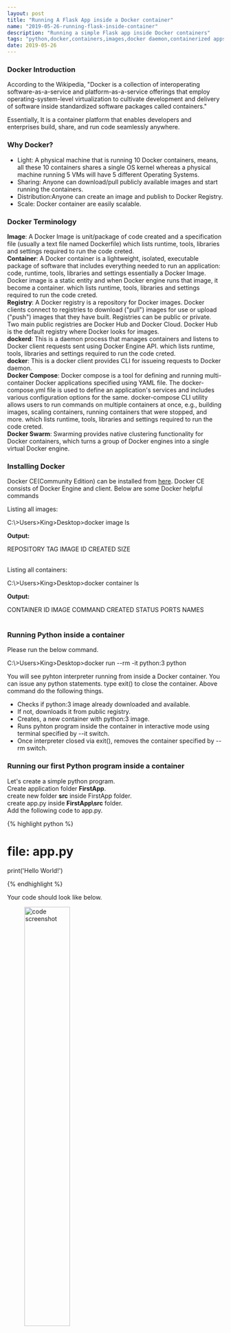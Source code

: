 ```yaml
---
layout: post
title: "Running A Flask App inside a Docker container"
name: "2019-05-26-running-flask-inside-container"
description: "Running a simple Flask app inside Docker containers"
tags: "python,docker,containers,images,docker daemon,containerized apps,code,basic,simple,code idioms,technical article,blog,post"
date: 2019-05-26
---
```


<h3><a name="section1">Docker Introduction</a></h3>
<p>According to the Wikipedia, "Docker is a collection of interoperating software-as-a-service and platform-as-a-service offerings that employ operating-system-level virtualization to cultivate development and delivery of software inside standardized software packages called containers."</p>

<p>
Essentially, It is a container platform that enables developers and enterprises build, share, and run code seamlessly anywhere.
</p>
<h3><a name="section2">Why Docker?</a></h3>
<ul>
  <li>Light: A physical machine that is running 10 Docker containers, means, all these 10 containers shares a single OS kernel whereas a physical machine running 5 VMs will have 5 different Operating Systems.</li>
  <li>Sharing: Anyone can download/pull publicly available images and start running the containers.</li>
  <li>Distribution:Anyone can create an image and publish to Docker Registry.</li>
  <li>Scale: Docker container are easily scalable.</li>
</ul>
<h3><a name="section3">Docker Terminology</a></h3>
<p>
<b>Image</b>: A Docker Image is unit/package of code created and a specification file (usually a text file named Dockerfile) which lists runtime, tools, libraries and settings required to run the code creted.
<br>
<b>Container</b>: A Docker container is a lightweight, isolated, executable package of software that includes everything needed to run an application: code, runtime, tools, libraries and settings essentially a Docker Image. Docker image is a static entity and when Docker engine runs that image, it become a container.
 which lists runtime, tools, libraries and settings required to run the code creted.
<br>
<b>Registry</b>: A Docker registry is a repository for Docker images. Docker clients connect to registries to download ("pull") images for use or upload ("push") images that they have built. Registries can be public or private. Two main public registries are Docker Hub and Docker Cloud. Docker Hub is the default registry where Docker looks for images.
<br>
<b>dockerd</b>: This is a daemon process that manages containers and listens to Docker client requests sent using Docker Engine API.
 which lists runtime, tools, libraries and settings required to run the code creted.
<br>
<b>docker</b>: This is a docker client provides CLI for issueing requests to Docker daemon.
<br>
<b>Docker Compose</b>: Docker compose is a tool for defining and running multi-container Docker applications specified using YAML file. The docker-compose.yml file is used to define an application's services and includes various configuration options for the same. docker-compose CLI utility allows users to run commands on multiple containers at once, e.g., building images, scaling containers, running containers that were stopped, and more.
 which lists runtime, tools, libraries and settings required to run the code creted.
<br>
<b>Docker Swarm</b>: Swarming provides native clustering functionality for Docker containers, which turns a group of Docker engines into a single virtual Docker engine.
</p>
<h3><a name="section4">Installing Docker</a></h3>
<p>Docker CE(Community Edition) can be installed from <a href="https://docs.docker.com/install/" alt="Docker CE download link" target="_blank">here</a>. Docker CE consists of Docker Engine and client. Below are some <span>Docker helpful commands</span>
<p>

Listing all images:
<p class="cmd">C:\&gt;Users&gt;King&gt;Desktop&gt;docker image ls</p>
<b>Output:</b>
<p class="cmd">
REPOSITORY        TAG               IMAGE ID             CREATED             SIZE
<br>
<br>
</p>
Listing all containers:
<p class="cmd">C:\&gt;Users&gt;King&gt;Desktop&gt;docker container ls</p>
<b>Output:</b>
<p class="cmd">
CONTAINER ID        IMAGE               COMMAND             CREATED             STATUS              PORTS                  NAMES
<br>
<br>
</p>

<h3><a name="section5">Running Python inside a container</a></h3>
Please run the below command.
<p class="cmd">C:\&gt;Users&gt;King&gt;Desktop&gt;docker run --rm -it python:3 python</p>
<p>You will see pyhton interpreter running from inside a Docker container. You can issue any python statements. type exit() to close the container.
Above command do the following things.
<ul>
  <li>Checks if python:3 image already downloaded and available.</li>
  <li>If not, downloads it from public registry.</li>
  <li>Creates, a new container with python:3 image.</li>
  <li>Runs pyhton program inside the container in interactive mode using terminal specified by --it switch.</li>
  <li>Once interpreter closed via exit(), removes the container specified by --rm switch.</li>
</ul>	
</p>

<h3><a name="section6">Running our first Python program inside a container</a></h3>
<p>Let's create a simple python program. <br>Create application folder <b>FirstApp</b>.<br>create new folder <b>src</b> inside FirstApp folder.<br>create app.py inside <b>FirstApp\src</b> folder.
<br>Add the following code to app.py.
</p>

{% highlight python %}
# file: app.py

print('Hello World!')

{% endhighlight %}

<p>
    Your code should look like below.
    <figure>
      <img class="diagram" src="/images/firstapp_code.png" alt="code screenshot" width="50%" height="50%" />
      <figcaption></figcaption>
    </figure>    
    Now, we can run the above program using standard python:3 image as shown below. run the command.
</p> 

<!-- <p class="cmd">C:\&gt;Users&gt;King&gt;Desktop&gt;docker run --rm -it -v $(pwd):/First python:3 python /FirstApp/src/app.py</p> -->
<p class="cmd">C:\&gt;Users&gt;King&gt;Desktop&gt;docker run --rm -it -v "%cd%":/FirstApp python:3 python /FirstApp/src//app.py</p>
<b>Output:</b>
<p class="cmd">
Hello World!
</p>

<h3><a name="section7">Creating custom Docker image with Dockerfile</a></h3>
<p>Let's add Dockerfile as shown below inside the folder <b>FirstApp</b></p>

{% highlight shell %}

	# Dockerfile
	FROM python:3
	WORKDIR /src
	COPY /src .
	CMD [ "python", "app.py" ]

{% endhighlight %}

<p>
    Your code should look like below.
    <figure>
      <img class="diagram" src="/images/firstapp_code_2.png" alt="code screenshot" width="50%" height="50%" />
      <figcaption></figcaption>
    </figure>    
    Now, run the below commands for creating our custom image using standard python:3 image and list all images.
</p> 
	
<p class="cmd">C:\&gt;Users&gt;King&gt;Desktop&gt;docker build -t firstpy .</p>
<p class="cmd">C:\&gt;Users&gt;King&gt;Desktop&gt;docker image ls</p>
<b>Output:</b>
<p class="cmd">
REPOSITORY                              TAG                 IMAGE ID            CREATED             SIZE
<br>firstpy                                 latest              085903a75b6b        3 hours ago         938M
<br>
<br>
</p>

<p>Using below command we can run our custom image. You will see Hello World! on console.</p>
<p class="cmd">C:\&gt;Users&gt;King&gt;Desktop&gt;docker run firstpy</p>
<b>Output:</b>
<p class="cmd">
Hello World!
</p>

<h3><a name="section8">Running Flask inside the container</a></h3>
<p>Let's convert our simple program to Flask app. 
<br>Add this new line to Dockerfile <i>RUN pip3 install Flask</i>. Adding above line to Dockerfile will install Flask libraries to the image.
</p>

{% highlight shell %}

	# Dockerfile
	FROM python:3
	# NEW LINE
	RUN pip3 install Flask
	WORKDIR /src
	COPY /src .
	CMD [ "python", "app.py" ]

{% endhighlight %}

<p>also, modify app.py as shown below.</p>
{% highlight python %}
# file: app.py

from flask import Flask
import os
import socket

app = Flask(__name__)

@app.route("/")
def hello():

    html = "<h3>Hello {name}!</h3>" \
           "<b>Hostname:</b> {hostname}<br/>"
    return html.format(name=os.getenv("NAME", "world"), hostname=socket.gethostname())

if __name__ == "__main__":
    app.run(host='0.0.0.0', port=80)

{% endhighlight %}	

<p>
    <figure>
      <img class="diagram" src="/images/firstapp_flask_code.png" alt="code screenshot" width="50%" height="50%" />
      <figcaption>Flask App</figcaption>
    </figure>    
    Ideally, we have to install the dependencies using pip requirements file. Below shown the requirements.txt file that specifying Flask as dependency for the application. And adding <i>RUN pip3 install -r requirements.txt</i> to Dockerfile just do the same here. It will the dependecies specified in the file to the image.
</p> 

{% highlight xml %}
# file: requirements.txt

Flask
{% endhighlight %}

<p>Now, build the image again using below command.</p> 	
<p class="cmd">C:\&gt;Users&gt;King&gt;Desktop&gt;docker build -t firstpy .</p>
<b>Output:</b>
<p class="cmd">
Sending build context to Docker daemon  3.584kB
<br>Step 1/5 : FROM python:3
<br> ---> a4cc999cf2aa
<br>Step 2/5 : RUN pip3 install Flask
<br> ---> Using cache
<br> ---> e0323175dcee
<br>Step 3/5 : WORKDIR /src
<br> ---> Using cache
<br> ---> 5d3e697fe7c3
<br>Step 4/5 : COPY /src .
<br> ---> Using cache
<br> ---> d0c1dbb6056d
<br>Step 5/5 : CMD [ "python", "app.py" ]
<br> ---> Using cache
<br> ---> 085903a75b6b
<br>Successfully built 085903a75b6b
<br>SECURITY WARNING: You are building a Docker image from Windows against a non-Windows Docker host. All files and directories added to build context will have '-rwxr-xr-x' permissions. It is recommended to double check and reset permissions for sensitive files and directories.
</p>

<p>So far, we have run Docker container in interactive mode. Let's run the Flask app image in detached mode as specified below. This command will do the following things. Note: Make sure you are using unused port also.
<ul>  
  <li>Runs Flask app in detached mode as specified by -d switch using the port 8080 as specified by -p switch.</li>  
  <li>Removes the container specified by --rm switch.</li>
</ul>
</p>
<p class="cmd">C:\&gt;Users&gt;King&gt;Desktop&gt;docker run --rm -d -p 8080:80 firstpy</p>

<p>In case, you have come across below error, restart the Docker as shows in the below screenshot.</p>
<b>Output:</b>
<p class="cmd">
docker: Error response from daemon: driver failed programming external connectivity on endpoint distracted_bhabha (ed515f04e2926e48c0231bc5e7bc7c6adab303c9fbc07fc342ad3ce74a2e6442): Error starting userland proxy: mkdir /port/tcp:0.0.0.0:8080:tcp:172.17.0.2:80: input/output error.
</p>

<p>
    <figure>
      <img class="diagram" src="/images/docker-restart.png" alt="code screenshot" width="50%" height="50%" />
      <figcaption></figcaption>
    </figure>    
</p> 

<p>If running successfully, you will see below sample output.</p>
<b>Output:</b>
<p class="cmd">
3c58c2854897756bb709aefd2ea34b3e686ab31d02e2070f8a73612ad247fe73
<br>
<br>
</p>

<p>Run below command to list all running containers.</p>
<p class="cmd">C:\&gt;Users&gt;King&gt;Desktop&gt;docker ps</p>
<b>Output:</b>
<p class="cmd">
CONTAINER ID        IMAGE               COMMAND             CREATED             STATUS              PORTS                  NAMES
<br>3c58c2854897        firstpy             "python app.py"     42 seconds ago      Up 40 seconds       0.0.0.0:8080->80/tcp   eager_hamilton
<br>
<br>
</p>

<p>Run below command to check the logs from the running container.</p>
<p class="cmd">C:\&gt;Users&gt;King&gt;Desktop&gt;docker logs 3c58c2854897</p>
<b>Output:</b>
<p class="cmd">
* Serving Flask app "app" (lazy loading)
<br>* Environment: production
<br>   WARNING: This is a development server. Do not use it in a production deployment.
<br>   Use a production WSGI server instead.
<br>* Debug mode: off
<br>* Running on http://0.0.0.0:80/ (Press CTRL+C to quit)
<br>
</p>

<p>
Open browser, point to http://localhost:8080. You will se below output.
    <figure>
      <img class="diagram" src="/images/browser-output.png" alt="browser screenshot" width="50%" height="50%" />
      <figcaption></figcaption>
    </figure>    
</p> 

<p>Run below command to stop the container. You can find the container ID using <i>docker ps</i> command.</p>
<p class="cmd">C:\&gt;Users&gt;King&gt;Desktop&gt;docker stop 3c58c2854897</p>
<p>